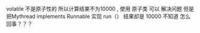 volatile 不是原子性的 所以计算结果不为10000 , 使用 原子类 可以 解决问题
但是把Mythread implements Runnable 实现 run（） 结果却是 10000 不知道 怎么回事？？？ 